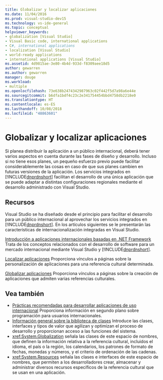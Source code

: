 ```yaml
---
title: Globalizar y localizar aplicaciones
ms.date: 11/04/2016
ms.prod: visual-studio-dev15
ms.technology: vs-ide-general
ms.topic: conceptual
helpviewer_keywords:
- globalization [Visual Studio]
- Visual Basic code, international applications
- C#, international applications
- localization [Visual Studio]
- world-ready applications
- international applications [Visual Studio]
ms.assetid: 4d9815ae-3e80-4b4d-933d-f8309aee18d5
author: gewarren
ms.author: gewarren
manager: douge
ms.workload:
- multiple
ms.openlocfilehash: 73e638b2474342987963c02f442f5d7a98a6e44e
ms.sourcegitcommit: b6dfa1bdf4c23c2e341754454bbd4758db2218e0
ms.translationtype: HT
ms.contentlocale: es-ES
ms.lasthandoff: 10/08/2018
ms.locfileid: "48863601"
---
```

# <a name="globalizing-and-localizing-applications"></a>Globalizar y localizar aplicaciones

Si planea distribuir la aplicación a un público internacional, deberá tener varios aspectos en cuenta durante las fases de diseño y desarrollo. Incluso si no tiene esos planes, un pequeño esfuerzo previo puede facilitar considerablemente las cosas en caso de que sus planes cambien en futuras versiones de la aplicación. Los servicios integrados en [!INCLUDE[dnprdnshort](../code-quality/includes/dnprdnshort_md.md)] facilitan el desarrollo de una única aplicación que se puede adaptar a distintas configuraciones regionales mediante el desarrollo administrado con Visual Studio.

## <a name="resources"></a>Recursos

 Visual Studio se ha diseñado desde el principio para facilitar el desarrollo para un público internacional al aprovechar los servicios integrados en [!INCLUDE[dnprdnshort](../code-quality/includes/dnprdnshort_md.md)]. En los artículos siguientes se le presentarán las características de internacionalización integradas en Visual Studio.

 [Introducción a aplicaciones internacionales basadas en .NET Framework](../ide/introduction-to-international-applications-based-on-the-dotnet-framework.md) Trata de los conceptos relacionados con el desarrollo de software para un mercado internacional mediante Visual Studio y [!INCLUDE[dnprdnshort](../code-quality/includes/dnprdnshort_md.md)].

 [Localizar aplicaciones](../ide/localizing-applications.md) Proporciona vínculos a páginas sobre la personalización de aplicaciones para una referencia cultural determinada.

 [Globalizar aplicaciones](../ide/globalizing-applications.md) Proporciona vínculos a páginas sobre la creación de aplicaciones que admiten varias referencias culturales.

## <a name="see-also"></a>Vea también

- [Prácticas recomendadas para desarrollar aplicaciones de uso internacional](/dotnet/standard/globalization-localization/best-practices-for-developing-world-ready-apps) Proporciona información en segundo plano sobre programación para usuarios internacionales.
- [Información general sobre la biblioteca de clases](/dotnet/standard/class-library-overview) Introduce las clases, interfaces y tipos de valor que agilizan y optimizan el proceso de desarrollo y proporcionan acceso a las funciones del sistema.
- <xref:System.Globalization> señala las clases de este espacio de nombres, que definen la información relativa a la referencia cultural, incluidos el idioma, el país o la región, los calendarios, los patrones de formato de fechas, monedas y números, y el criterio de ordenación de las cadenas.
- <xref:System.Resources> señala las clases e interfaces de este espacio de nombres, que permiten a los desarrolladores crear, almacenar y administrar diversos recursos específicos de la referencia cultural que se usan en una aplicación.